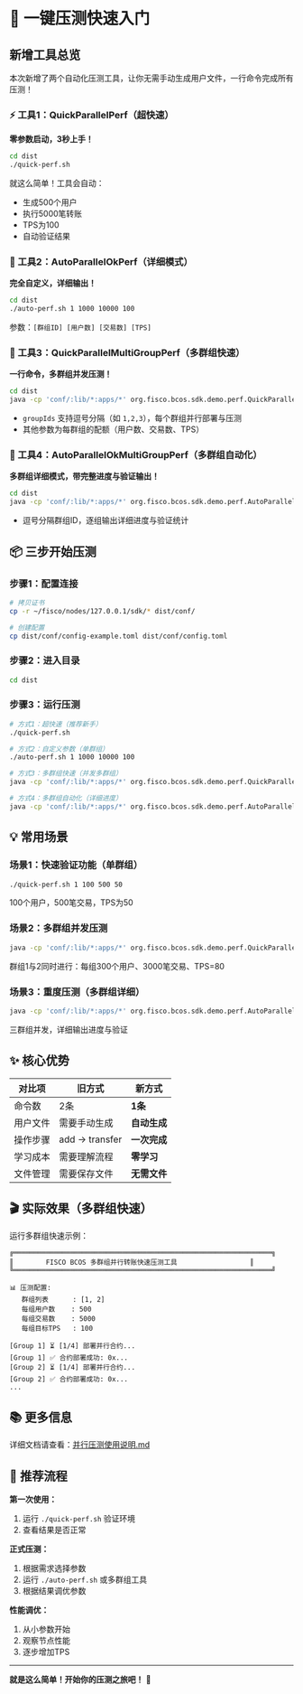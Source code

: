 # 🚀 一键压测快速入门

## 新增工具总览

本次新增了两个自动化压测工具，让你无需手动生成用户文件，一行命令完成所有压测！

### ⚡ 工具1：QuickParallelPerf（超快速）

**零参数启动，3秒上手！**

```bash
cd dist
./quick-perf.sh
```

就这么简单！工具会自动：
- 生成500个用户
- 执行5000笔转账
- TPS为100
- 自动验证结果

### 🎯 工具2：AutoParallelOkPerf（详细模式）

**完全自定义，详细输出！**

```bash
cd dist
./auto-perf.sh 1 1000 10000 100
```

参数：`[群组ID] [用户数] [交易数] [TPS]`

### 🧩 工具3：QuickParallelMultiGroupPerf（多群组快速）

**一行命令，多群组并发压测！**

```bash
cd dist
java -cp 'conf/:lib/*:apps/*' org.fisco.bcos.sdk.demo.perf.QuickParallelMultiGroupPerf 1,2 500 5000 100
```

- `groupIds` 支持逗号分隔（如 `1,2,3`），每个群组并行部署与压测
- 其他参数为每群组的配额（用户数、交易数、TPS）

### 🧩 工具4：AutoParallelOkMultiGroupPerf（多群组自动化）

**多群组详细模式，带完整进度与验证输出！**

```bash
cd dist
java -cp 'conf/:lib/*:apps/*' org.fisco.bcos.sdk.demo.perf.AutoParallelOkMultiGroupPerf 1,2 1000 10000 200
```

- 逗号分隔群组ID，逐组输出详细进度与验证统计

## 📦 三步开始压测

### 步骤1：配置连接

```bash
# 拷贝证书
cp -r ~/fisco/nodes/127.0.0.1/sdk/* dist/conf/

# 创建配置
cp dist/conf/config-example.toml dist/conf/config.toml
```

### 步骤2：进入目录

```bash
cd dist
```

### 步骤3：运行压测

```bash
# 方式1：超快速（推荐新手）
./quick-perf.sh

# 方式2：自定义参数（单群组）
./auto-perf.sh 1 1000 10000 100

# 方式3：多群组快速（并发多群组）
java -cp 'conf/:lib/*:apps/*' org.fisco.bcos.sdk.demo.perf.QuickParallelMultiGroupPerf 1,2 500 5000 100

# 方式4：多群组自动化（详细进度）
java -cp 'conf/:lib/*:apps/*' org.fisco.bcos.sdk.demo.perf.AutoParallelOkMultiGroupPerf 1,2 1000 10000 200
```

## 💡 常用场景

### 场景1：快速验证功能（单群组）

```bash
./quick-perf.sh 1 100 500 50
```
100个用户，500笔交易，TPS为50

### 场景2：多群组并发压测

```bash
java -cp 'conf/:lib/*:apps/*' org.fisco.bcos.sdk.demo.perf.QuickParallelMultiGroupPerf 1,2 300 3000 80
```
群组1与2同时进行：每组300个用户、3000笔交易、TPS=80

### 场景3：重度压测（多群组详细）

```bash
java -cp 'conf/:lib/*:apps/*' org.fisco.bcos.sdk.demo.perf.AutoParallelOkMultiGroupPerf 1,2,3 1000 20000 300
```
三群组并发，详细输出进度与验证

## ✨ 核心优势

| 对比项 | 旧方式 | 新方式 |
|--------|--------|--------|
| 命令数 | 2条 | **1条** |
| 用户文件 | 需要手动生成 | **自动生成** |
| 操作步骤 | add → transfer | **一次完成** |
| 学习成本 | 需要理解流程 | **零学习** |
| 文件管理 | 需要保存文件 | **无需文件** |

## 🎬 实际效果（多群组快速）

运行多群组快速示例：

```
╔════════════════════════════════════════════════════════════════╗
║        FISCO BCOS 多群组并行转账快速压测工具                  ║
╚════════════════════════════════════════════════════════════════╝

📊 压测配置:
   群组列表      : [1, 2]
   每组用户数    : 500
   每组交易数    : 5000
   每组目标TPS   : 100

[Group 1] ⏳ [1/4] 部署并行合约...
[Group 1] ✅ 合约部署成功: 0x...
[Group 2] ⏳ [1/4] 部署并行合约...
[Group 2] ✅ 合约部署成功: 0x...
...
```

## 📚 更多信息

详细文档请查看：[并行压测使用说明.md](并行压测使用说明.md)

## 🎯 推荐流程

**第一次使用：**
1. 运行 `./quick-perf.sh` 验证环境
2. 查看结果是否正常

**正式压测：**
1. 根据需求选择参数
2. 运行 `./auto-perf.sh` 或多群组工具
3. 根据结果调优参数

**性能调优：**
1. 从小参数开始
2. 观察节点性能
3. 逐步增加TPS

---

**就是这么简单！开始你的压测之旅吧！** 🎉

